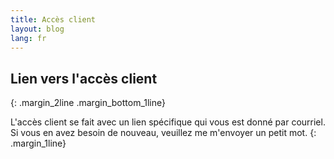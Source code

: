 ```yaml
---
title: Accès client
layout: blog
lang: fr
---
```


## Lien vers l'accès client
{: .margin_2line .margin_bottom_1line}

L'accès client se fait avec un lien spécifique qui vous est donné par courriel. Si vous en avez besoin de nouveau, veuillez me m'envoyer un petit mot.
{: .margin_1line}